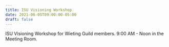 ```yaml
---
title: ISU Visioning Workshop
date: 2021-06-05T09:00:00-05:00
draft: false
---
```

ISU Visioning Workshop for Wieting Guild members.  9:00 AM - Noon in the Meeting Room.
